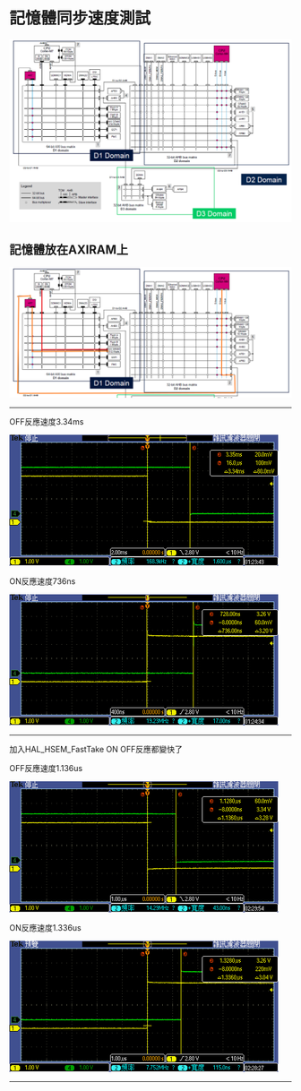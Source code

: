 # 記憶體同步速度測試

![image-20200430151739367](pic/readme/image-20200430151739367.png)

## 記憶體放在AXIRAM上

![image-20200430151946320](pic/readme/image-20200430151946320.png)

---

OFF反應速度3.34ms

![TEK00006](pic/readme/TEK00006.PNG)

ON反應速度736ns

![TEK00007](pic/readme/TEK00007.PNG)

---

加入HAL_HSEM_FastTake ON OFF反應都變快了

OFF反應速度1.136us

![TEK00009](pic/readme/TEK00009.PNG)

ON反應速度1.336us

![TEK00008](pic/readme/TEK00008.PNG)

---